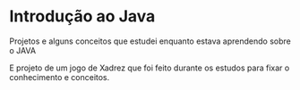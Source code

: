 # Introdução ao Java


Projetos e alguns conceitos que estudei enquanto estava aprendendo sobre o JAVA

E projeto de um jogo de Xadrez que foi feito durante os estudos para fixar o conhecimento e conceitos.
